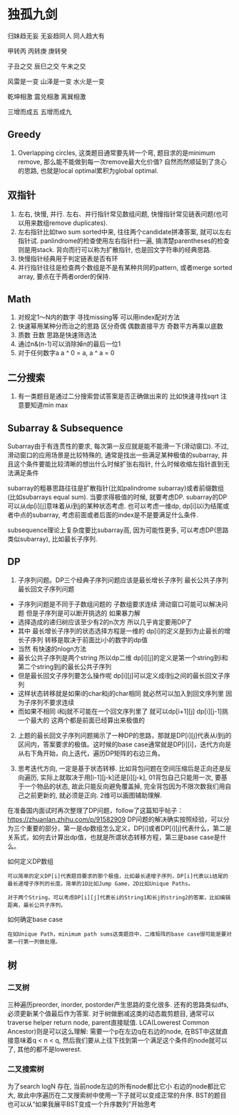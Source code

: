 # 独孤九剑 #
归妹趋无妄 无妄趋同人 同人趋大有

甲转丙 丙转庚 庚转癸 

子丑之交 辰巳之交 午未之交

风雷是一变 山泽是一变 水火是一变 

乾坤相激 震兑相激 离巽相激

三增而成五 五增而成九

## Greedy ##
1. Overlapping circles, 这类题目通常要先转一个弯, 题目求的是minimum remove, 那么能不能做到每一次remove最大化价值?
自然而然顺延到了贪心的思路, 也就是local optimal累积为global optimal.


## 双指针 ##
1. 左右, 快慢, 并行. 左右、并行指针常见数组问题, 快慢指针常见链表问题(也可以用来数组remove duplicates). 
2. 左右指针比如two sum sorted中来, 往往两个candidate拼凑答案, 就可以左右指针试. panlindrome的检查使用左右指针扫一遍, 搞清楚parentheses的检查则是用stack. 背向而行可以称为扩散指针, 也是回文字符串的经典思路.
3. 快慢指针经典用于判定链表是否有环 
4. 并行指针往往是检查两个数组是不是有某种共同的pattern, 或者merge sorted array, 要点在于两者order的保持.


## Math ## 
1. 对规定1～N内的数字 寻找missing等 可以用index配对方法
2. 快速幂用某种分而治之的思路 区分奇偶 偶数直接平方 奇数平方再乘以底数
3. 质数 丑数 思路是快速筛选法
4. 通过n&(n-1)可以消除掉n的最后一位1
5. 对于任何数字a a ^ 0 = a, a ^ a = 0


## 二分搜索 ##
1. 有一类题目是通过二分搜索尝试答案是否正确做出来的 比如快速寻找sqrt 注意要知道min max

## Subarray & Subsequence ##
Subarray由于有连贯性的要求, 每次第一反应就是能不能滑一下(滑动窗口). 不过, 滑动窗口的应用场景是比较特殊的, 通常是找出一些满足某种极值的subarray, 并且这个条件要能比较清晰的想出什么时候扩张右指针, 什么时候收缩左指针直到无法满足条件

subarray的粗暴思路往往是扩散指针(比如palindrome subarray)或者前缀数组(比如subarrays equal sum). 当要求得极值的时候, 就要考虑DP. subarray的DP可以从dp[i][j]意味着从i到j的某种状态考虑.
也可以考虑一维dp, dp[i]以i为结尾或者中点的subarray, 考虑前面或者后面的index是不是要满足什么条件.

subsequence理论上复杂度要比subarray高, 因为可能性更多, 可以考虑DP(思路类似subarray), 比如最长子序列.

## DP ##
1. 子序列问题。DP三个经典子序列问题应该是最长增长子序列 最长公共子序列 最长回文子序列问题
* 子序列问题是不同于子数组问题的 子数组要求连续 滑动窗口可能可以解决问题 但是子序列是可以断开挑选的 如果暴力解
* 选择造成的递归树应该至少有2的n次方 所以几乎肯定要用DP了
* 其中 最长增长子序列的状态选择方程是一维的 dp[i]的定义是到i为止最长的增长子序列 转移是取决于前面比i小的数字的dp值
* 当然 有快速的nlogn方法
* 最长公共子序列是两个string 所以dp二维 dp[i][j]的定义是第一个string到i和第二个string到j的最长公共子序列
* 但是最长回文子序列要怎么操作呢 dp[i][j]可以定义成i到j之间的最长回文子序列
* 这样状态转移就是如果i的char和j的char相同 就必然可以加入到回文序列里 因为子序列不要求连续 
* 而如果不相同 i和j就不可能在一个回文序列里了 就可以dp[i+1][j] dp[i][j-1]挑一个最大的 这两个都是前面已经算出来极值的

2. 上题的最长回文子序列问题揭示了一种DP的思路，那就是DP[i][j]代表从i到j的区间内，答案要求的极值。这时候的base case通常就是DP[i][i]，迭代方向是从右下角开始，向上迭代，遍历DP矩阵的右边三角。

3. 思考迭代方向, 一定是基于状态转移. 比如背包问题在空间压缩后是正向还是反向遍历, 实际上就取决于用[i-1][j-k]还是[i][j-k], 01背包自己只能用一次, 要基于一个物品的状态, 故此只能反向避免覆盖掉, 完全背包因为不限次数我们用自己之前更新的, 就必须是正向. 2维可以画图辅助理解.

在准备国内面试时再次整理了DP问题，follow了这篇知乎帖子：
https://zhuanlan.zhihu.com/p/91582909
DP问题的解决确实按照经验，可以分为三个重要的部分，第一是dp数组怎么定义，DP[i]或者DP[i][j]代表什么，第二是关系式，如何去计算出dp值，也就是所谓状态转移方程，第三是base case是什么。

如何定义DP数组

    可以简单的定义DP[i]代表题目要求的那个极值，比如最长递增子序列，DP[i]代表以i结尾的最长递增子序列的长度。简单的1D比如Jump Game，2D比如Unique Paths。

    对于两个String，可以考虑DP[i][j]代表长i的String1和长j的string2的答案，比如编辑距离，最长公共子序列。

如何确定base case

    在如Unique Path，minimum path sums这类题目中，二维矩阵的base case很可能是要对第一行第一列做处理。

## 树 ##
### 二叉树 ###
三种遍历preorder, inorder, postorder产生思路的变化很多. 还有的思路类似dfs, 必须更新某个值最后作为答案.
对于树做删减这类的动态裁剪题目, 通常可以traverse helper return node, parent直接赋值.
LCA(Lowerest Common Ancestor)则是可以这么理解: 需要一个p在左边q在右边的node, 在BST中这就直接意味着q < n < q, 然后我们要从上往下找到第一个满足这个条件的node就可以了, 其他的都不是lowerest.
### 二叉搜索树 ###
为了search logN 存在, 当前node左边的所有node都比它小 右边的node都比它大, 故此中序遍历在二叉搜索树中使用一下子就可以变成正常的升序. BST的题目也可以从“如果我展平BST变成一个升序数列”开始思考

